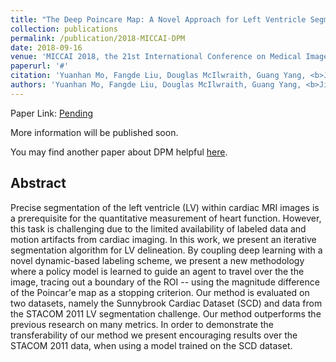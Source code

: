 ```yaml
---
title: "The Deep Poincare Map: A Novel Approach for Left Ventricle Segmentation"
collection: publications
permalink: /publication/2018-MICCAI-DPM
date: 2018-09-16
venue: 'MICCAI 2018, the 21st International Conference on Medical Image Computing and Computer Assisted Intervention'
paperurl: '#'
citation: 'Yuanhan Mo, Fangde Liu, Douglas McIlwraith, Guang Yang, <b>Jingqing Zhang</b>, Taigang He, and Yike Guo. "The Deep Poincare Map: A Novel Approach for Left Ventricle Segmentation". The 21st International Conference on Medical Image Computing and Computer-Assisted Intervention. 2018.'
authors: 'Yuanhan Mo, Fangde Liu, Douglas McIlwraith, Guang Yang, <b>Jingqing Zhang</b>, Taigang He, and Yike Guo'
---
```


Paper Link: [Pending](#)

More information will be published soon.

You may find another paper about DPM helpful [here](/publication/2017-DPM.md).

## Abstract
Precise segmentation of the left ventricle (LV) within cardiac MRI images is a prerequisite for the quantitative measurement of heart function. However, this task is challenging due to the limited availability of labeled data and motion artifacts from cardiac imaging. In this work, we present an iterative segmentation algorithm for LV delineation. By coupling deep learning with a novel dynamic-based labeling scheme, we present a new methodology where a policy model is learned to guide an agent to travel over the the image, tracing out a boundary of the ROI -- using the magnitude difference of the Poincar\'e map as a stopping criterion. Our method is evaluated on two datasets, namely the Sunnybrook Cardiac Dataset (SCD) and data from the STACOM 2011 LV segmentation challenge. Our method outperforms the previous research on many metrics. In order to demonstrate the transferability of our method we present encouraging results over the STACOM 2011 data, when using a model trained on the SCD dataset.